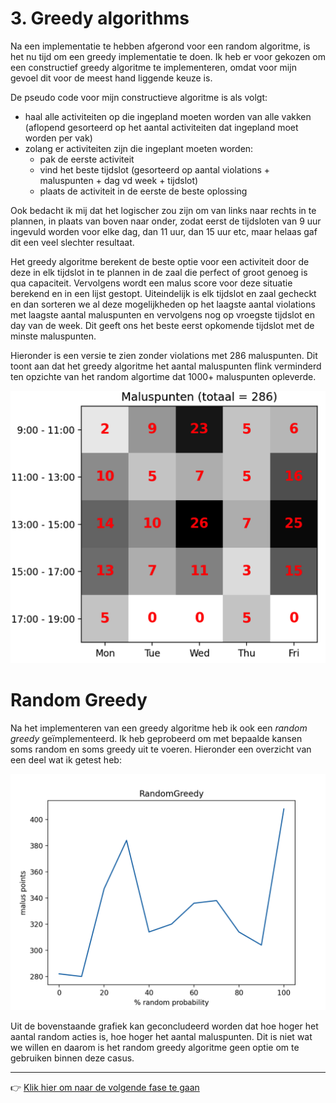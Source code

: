 # 3. Greedy algorithms

Na een implementatie te hebben afgerond voor een random algoritme, is het nu
tijd om een greedy implementatie te doen. Ik heb er voor gekozen om een
constructief greedy algoritme te implementeren, omdat voor mijn gevoel dit voor
de meest hand liggende keuze is.

De pseudo code voor mijn constructieve algoritme is als volgt:
-  haal alle activiteiten op die ingepland moeten worden van alle vakken
   (aflopend gesorteerd op het aantal activiteiten dat ingepland moet worden per
   vak)
-  zolang er activiteiten zijn die ingeplant moeten worden:
    - pak de eerste activiteit
    - vind het beste tijdslot (gesorteerd op aantal violations + maluspunten + dag vd week + tijdslot)
    - plaats de activiteit in de eerste de beste oplossing

Ook bedacht ik mij dat het logischer zou zijn om van links naar rechts in te
plannen, in plaats van boven naar onder, zodat eerst de tijdsloten van 9 uur
ingevuld worden voor elke dag, dan 11 uur, dan 15 uur etc, maar helaas gaf dit
een veel slechter resultaat.

Het greedy algoritme berekent de beste optie voor een activiteit door de deze in
elk tijdslot in te plannen in de zaal die perfect of groot genoeg is qua
capaciteit. Vervolgens wordt een malus score voor deze situatie berekend en in
een lijst gestopt. Uiteindelijk is elk tijdslot en zaal gecheckt en dan sorteren
we al deze mogelijkheden op het laagste aantal violations met laagste aantal
maluspunten en vervolgens nog op vroegste tijdslot en day van de week. Dit geeft
ons het beste eerst opkomende tijdslot met de minste maluspunten.

Hieronder is een versie te zien zonder violations met 286 maluspunten. Dit toont
aan dat het greedy algoritme het aantal maluspunten flink verminderd ten
opzichte van het random algortime dat 1000+ maluspunten opleverde.

![heatmap with timetable results](./heatmap.png)

# Random Greedy

Na het implementeren van een greedy algoritme heb ik ook een *random greedy*
geïmplementeerd. Ik heb geprobeerd om met bepaalde kansen soms random en soms
greedy uit te voeren. Hieronder een overzicht van een deel wat ik getest heb:

![random greedy data plot](./random-greedy-stats.png)

Uit de bovenstaande grafiek kan geconcludeerd worden dat hoe hoger het aantal
random acties is, hoe hoger het aantal maluspunten. Dit is niet wat we willen en
daarom is het random greedy algoritme geen optie om te gebruiken binnen deze
casus.

---

:point_right: [Klik hier om naar de volgende fase te gaan](../4-hillclimber/README.md)
